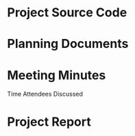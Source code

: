 # Project Source Code










# Planning Documents











# Meeting Minutes
Time Attendees Discussed 











# Project Report























